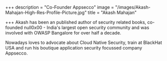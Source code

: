 +++
description = "Co-Founder Appsecco"
image = "/images/Akash-Mahajan-High-Res-Profile-Picture.jpg"
title = "Akash Mahajan"

+++
Akash has been an published author of security related books, co-founded null0x00 - India's largest open security community and was involved with OWASP Bangalore for over half a decade.

Nowadays loves to advocate about Cloud Native Security, train at BlackHat USA and run his boutique application security focussed company Appsecco.